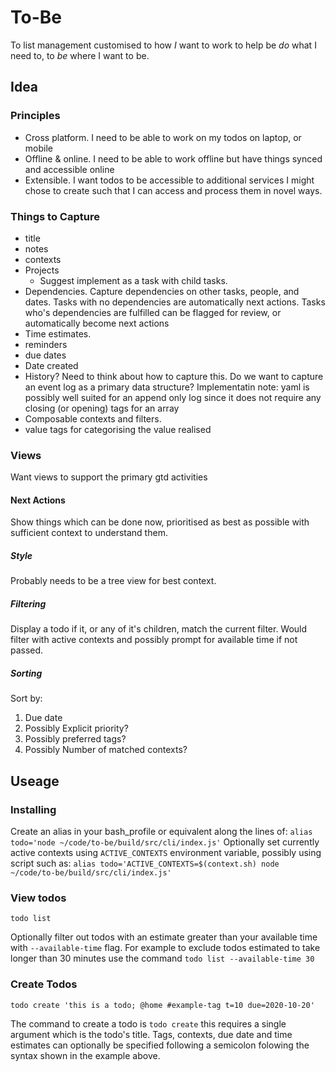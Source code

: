 # To-Be

To list management customised to how *I* want to work to help be *do* what I need to, to *be* where I want to be.

## Idea
### Principles
* Cross platform. I need to be able to work on my todos on laptop, or mobile
* Offline & online. I need to be able to work offline but have things synced and accessible online
* Extensible. I want todos to be accessible to additional services I might chose to create such that I can access and process them in novel ways.



### Things to Capture
* title
* notes
* contexts
* Projects
    * Suggest implement as a task with child tasks.
* Dependencies. Capture dependencies on other tasks, people, and dates. Tasks with no dependencies are automatically next actions. Tasks who's dependencies are fulfilled can be flagged for review, or automatically become next actions
* Time estimates.
* reminders
* due dates
* Date created
* History? Need to think about how to capture this. Do we want to capture an event log as a primary data structure? Implementatin note: yaml is possibly well suited for an append only log since it does not require any closing (or opening) tags for an array
* Composable contexts and filters.
* value tags for categorising the value realised

### Views
Want views to support the primary gtd activities
#### Next Actions
Show things which can be done now, prioritised as best as possible with sufficient context to understand them.

##### Style
Probably needs to be a tree view for best context.

##### Filtering
Display a todo if it, or any of it's children, match the current filter.
Would filter with active contexts and possibly prompt for available time if not passed.

##### Sorting
Sort by:
1. Due date
2. Possibly Explicit priority?
3. Possibly preferred tags?
4. Possibly Number of matched contexts?

## Useage

### Installing
Create an alias in your bash_profile or equivalent along the lines of:
`alias todo='node ~/code/to-be/build/src/cli/index.js'`
Optionally set currently active contexts using `ACTIVE_CONTEXTS` environment variable, possibly using script such as:
`alias todo='ACTIVE_CONTEXTS=$(context.sh) node ~/code/to-be/build/src/cli/index.js'`

### View todos
`todo list`

Optionally filter out todos with an estimate greater than your available time with `--available-time` flag. For example to exclude todos estimated to take longer than 30 minutes use the command `todo list --available-time 30`

### Create Todos

`todo create 'this is a todo; @home #example-tag t=10 due=2020-10-20'`

The command to create a todo is `todo create` this requires a single argument which is the todo's title. Tags, contexts, due date and time estimates can optionally be specified following a semicolon folowing the syntax shown in the example above.
